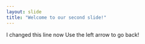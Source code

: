 ```yaml
---
layout: slide
title: "Welcome to our second slide!"
---
```

I changed this line now
Use the left arrow to go back!
